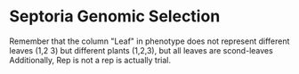 # Septoria Genomic Selection

Remember that the column "Leaf" in phenotype does not represent different leaves (1,2 3) but different plants (1,2,3), but all leaves are scond-leaves
Additionally, Rep is not a rep is actually trial.

